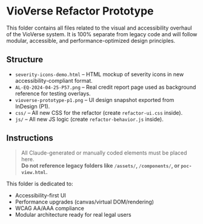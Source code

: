 # VioVerse Refactor Prototype

This folder contains all files related to the visual and accessibility overhaul of the VioVerse system. It is 100% separate from legacy code and will follow modular, accessible, and performance-optimized design principles.

## Structure

- `severity-icons-demo.html` – HTML mockup of severity icons in new accessibility-compliant format.
- `AL-EQ-2024-04-25-P57.png` – Real credit report page used as background reference for testing overlays.
- `vioverse-prototype-p1.png` – UI design snapshot exported from InDesign (P1).
- `css/` – All new CSS for the refactor (create `refactor-ui.css` inside).
- `js/` – All new JS logic (create `refactor-behavior.js` inside).

## Instructions

> All Claude-generated or manually coded elements must be placed here.  
> **Do not reference legacy folders like `/assets/`, `/components/`, or `poc-view.html`.**

This folder is dedicated to:
- Accessibility-first UI
- Performance upgrades (canvas/virtual DOM/rendering)
- WCAG AA/AAA compliance
- Modular architecture ready for real legal users
